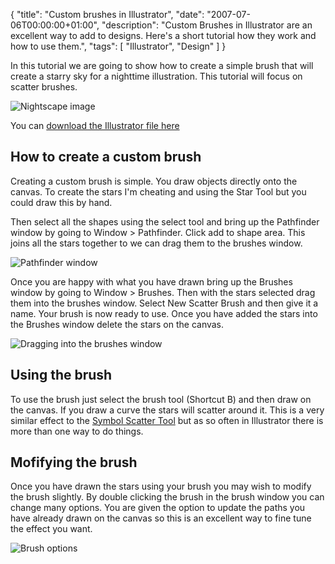 {
  "title": "Custom brushes in Illustrator",
  "date": "2007-07-06T00:00:00+01:00",
  "description": "Custom Brushes in Illustrator are an excellent way to add to designs. Here's a short tutorial how they work and how to use them.",
  "tags": [
    "Illustrator",
    "Design"
  ]
}

In this tutorial we are going to show how to create a simple brush that will create a starry sky for a nighttime illustration. This tutorial will focus on scatter brushes.

![Nightscape image][1] 

You can [download the Illustrator file here][2]

## How to create a custom brush

Creating a custom brush is simple. You draw objects directly onto the canvas. To create the stars I'm cheating and using the Star Tool but you could draw this by hand. 

Then select all the shapes using the select tool and bring up the Pathfinder window by going to Window > Pathfinder. Click add to shape area. This joins all the stars together to we can drag them to the brushes window. 

![Pathfinder window][3] 

Once you are happy with what you have drawn bring up the Brushes window by going to Window > Brushes. Then with the stars selected drag them into the brushes window. Select New Scatter Brush and then give it a name. Your brush is now ready to use. Once you have added the stars into the Brushes window delete the stars on the canvas.

![Dragging into the brushes window][4] 

## Using the brush

To use the brush just select the brush tool (Shortcut B) and then draw on the canvas. If you draw a curve the stars will scatter around it. This is a very similar effect to the [Symbol Scatter Tool][5] but as so often in Illustrator there is more than one way to do things.

## Mofifying the brush

Once you have drawn the stars using your brush you may wish to modify the brush slightly. By double clicking the brush in the brush window you can change many options. You are given the option to update the paths you have already drawn on the canvas so this is an excellent way to fine tune the effect you want.

![Brush options][6]

 [1]: /images/articles/nightscape.png 
 [2]: http://cdn.shapeshed.com/downloads/custom_brushes.ai
 [3]: /images/articles/brushes_pathfinder.png 
 [4]: /images/articles/brushes_window.png 
 [5]: /smarter_illustrator_with_symbols/
 [6]: /images/articles/brushes_options.png 
